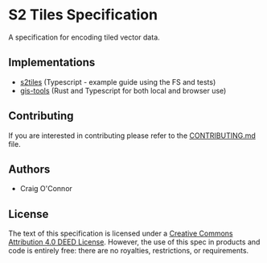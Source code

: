 # S2 Tiles Specification

A specification for encoding tiled vector data.

## Implementations

* [s2tiles](https://github.com/Open-S2/s2tiles) (Typescript - example guide using the FS and tests)
* [gis-tools](https://github.com/Open-S2/gis-tools) (Rust and Typescript for both local and browser use)

## Contributing

If you are interested in contributing please refer to the [CONTRIBUTING.md](CONTRIBUTING.md) file.

## Authors

* Craig O'Connor

## License

The text of this specification is licensed under a
[Creative Commons Attribution 4.0 DEED License](https://creativecommons.org/licenses/by/4.0/deed.en).
However, the use of this spec in products and code is entirely free:
there are no royalties, restrictions, or requirements.
